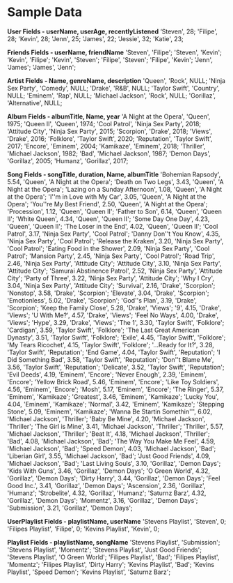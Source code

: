 ﻿# Sample Data

**User Fields - userName, userAge, recentlyListened**
‘Steven', 28;
'Filipe', 28;
'Kevin', 28;
'Jenn', 25;
'James', 22;
'Jessie', 32;
'Katie', 23;

**Friends Fields - userName, friendName**
'Steven', 'Filipe';
'Steven', 'Kevin';
‘Kevin', 'Filipe';
'Kevin', 'Steven';
'Filipe', 'Steven';
'Filipe', 'Kevin';
'Jenn', 'James';
'James', 'Jenn';

**Artist Fields - Name, genreName, description**
'Queen', 'Rock', NULL;
'Ninja Sex Party', 'Comedy', NULL;
'Drake', 'R&B', NULL;
'Taylor Swift', 'Country', NULL;
'Eminem', 'Rap', NULL;
'Michael Jackson', 'Rock', NULL;
'Gorillaz', 'Alternative', NULL;

**Album Fields - albumTitle, Name, year**
'A Night at the Opera', 'Queen', 1975;
'Queen II', 'Queen', 1974;
'Cool Patrol', 'Ninja Sex Party', 2018;
'Attitude City', 'Ninja Sex Party', 2015;
'Scorpion', 'Drake', 2018;
'Views', 'Drake', 2016;
'Folklore', 'Taylor Swift', 2020;
'Reputation', 'Taylor Swift', 2017;
'Encore', 'Eminem', 2004;
'Kamikaze', 'Eminem', 2018;
'Thriller', 'Michael Jackson', 1982;
'Bad', 'Michael Jackson', 1987;
'Demon Days', 'Gorillaz', 2005;
'Humanz', 'Gorillaz', 2017;

**Song Fields - songTitle, duration, Name, albumTitle**
'Bohemian Rapsody', 5.54, 'Queen', 'A Night at the Opera';
'Death on Two Legs', 3.43, 'Queen', 'A Night at the Opera';
'Lazing on a Sunday Afternoon', 1.08, 'Queen', 'A Night at the Opera';
'I''m in Love with My Car', 3.05, 'Queen', 'A Night at the Opera';
'You''re My Best Friend', 2.50, 'Queen', 'A Night at the Opera';
'Procession', 1.12, 'Queen', 'Queen II';
'Father to Son', 6.14, 'Queen', 'Queen II';
'White Queen', 4.34, 'Queen', 'Queen II';
'Some Day One Day', 4.23, 'Queen', 'Queen II';
'The Loser in the End', 4.02, 'Queen', 'Queen II';
'Cool Patrol', 3.17, 'Ninja Sex Party', 'Cool Patrol';
'Danny Don''t You Know', 4.35, 'Ninja Sex Party', 'Cool Patrol';
'Release the Kraken', 3.20, 'Ninja Sex Party', 'Cool Patrol';
'Eating Food in the Shower', 2.09, 'Ninja Sex Party', 'Cool Patrol';
'Mansion Party', 2.45, 'Ninja Sex Party', 'Cool Patrol';
'Road Trip', 2.46, 'Ninja Sex Party', 'Attitude City';
'Attitude City', 3.10, 'Ninja Sex Party', 'Attitude City';
'Samurai Abstinence Patrol', 2.52, 'Ninja Sex Party', 'Attitude City';
'Party of Three', 3.22, 'Ninja Sex Party', 'Attitude City';
'Why I Cry', 3.04, 'Ninja Sex Party', 'Attitude City';
'Survival', 2.16, 'Drake', 'Scorpion';
'Nonstop', 3.58, 'Drake', 'Scorpion';
'Elevate', 3.04, 'Drake', 'Scorpion';
'Emotionless', 5.02, 'Drake', 'Scorpion';
'God''s Plan', 3.19, 'Drake', 'Scorpion';
'Keep the Family Close', 5.28, 'Drake', 'Views';
'9', 4.15, 'Drake', 'Views';
'U With Me?', 4.57, 'Drake', 'Views';
'Feel No Ways', 4.00, 'Drake', 'Views';
'Hype', 3.29, 'Drake', 'Views';
'The 1', 3.30, 'Taylor Swift', 'Folklore';
'Cardigan', 3.59, 'Taylor Swift', 'Folklore';
'The Last Great American Dynasty', 3.51, 'Taylor Swift', 'Folklore';
'Exile', 4.45, 'Taylor Swift', 'Folklore';
'My Tears Ricochet', 4.15, 'Taylor Swift', 'Folklore';
'...Ready for It?', 3.28, 'Taylor Swift', 'Reputation';
'End Game', 4.04, 'Taylor Swift', 'Reputation';
'I Did Something Bad', 3.58, 'Taylor Swift', 'Reputation';
'Don''t Blame Me', 3.56, 'Taylor Swift', 'Reputation';
'Delicate', 3.52, 'Taylor Swift', 'Reputation';
'Evil Deeds', 4.19, 'Eminem', 'Encore';
'Never Enough', 2.39, 'Eminem', 'Encore';
'Yellow Brick Road', 5.46, 'Eminem', 'Encore';
'Like Toy Soldiers', 4.56, 'Eminem', 'Encore';
'Mosh', 5.17, 'Eminem', 'Encore';
'The Ringer', 5.37, 'Eminem', 'Kamikaze';
'Greatest', 3.46, 'Eminem', 'Kamikaze';
'Lucky You', 4.04, 'Eminem', 'Kamikaze';
'Normal', 3.42, 'Eminem', 'Kamikaze';
'Stepping Stone', 5.09, 'Eminem', 'Kamikaze';
'Wanna Be Startin Somethin''', 6.02, 'Michael Jackson', 'Thriller';
'Baby Be Mine', 4.20, 'Michael Jackson', 'Thriller';
'The Girl is Mine', 3.41, 'Michael Jackson', 'Thriller';
'Thriller', 5.57, 'Michael Jackson', 'Thriller';
'Beat It', 4.18, 'Michael Jackson', 'Thriller';
'Bad', 4.08, 'Michael Jackson', 'Bad';
'The Way You Make Me Feel', 4.59, 'Michael Jackson', 'Bad';
'Speed Demon', 4.03, 'Michael Jackson', 'Bad';
'Liberian Girl', 3.55, 'Michael Jackson', 'Bad';
'Just Good Friends', 4.09, 'Michael Jackson', 'Bad';
'Last Living Souls', 3.10, 'Gorillaz', 'Demon Days';
'Kids With Guns', 3.46, 'Gorillaz', 'Demon Days';
'O Green World', 4.32, 'Gorillaz', 'Demon Days';
'Dirty Harry', 3.44, 'Gorillaz', 'Demon Days';
'Feel Good Inc.', 3.41, 'Gorillaz', 'Demon Days';
'Ascension', 2.36, 'Gorillaz', 'Humanz';
'Strobelite', 4.32, 'Gorillaz', 'Humanz';
'Saturnz Barz', 4.32, 'Gorillaz', 'Demon Days';
'Momentz', 3.16, 'Gorillaz', 'Demon Days';
'Submission', 3.21, 'Gorillaz', 'Demon Days';

**UserPlaylist Fields - playlistName, userName**
'Stevens Playlist', 'Steven', 0;
'Filipes Playlist', 'Filipe', 0;
'Kevins Playlist', 'Kevin', 0;

**Playlist Fields - playlistName, songName**
'Stevens Playlist', 'Submission';
'Stevens Playlist', 'Momentz';
'Stevens Playlist', 'Just Good Friends';
'Stevens Playlist', 'O Green World';
'Filipes Playlist', 'Bad';
'Filipes Playlist', 'Momentz';
'Filipes Playlist', 'Dirty Harry';
'Kevins Playlist', 'Bad';
'Kevins Playlist', 'Speed Demon';
'Kevins Playlist', 'Saturnz Barz';
